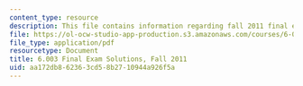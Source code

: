 ```yaml
---
content_type: resource
description: This file contains information regarding fall 2011 final exam solutions.
file: https://ol-ocw-studio-app-production.s3.amazonaws.com/courses/6-003-signals-and-systems-fall-2011/aa172db862363cd58b2710944a926f5a_MIT6_003F11_final_sol.pdf
file_type: application/pdf
resourcetype: Document
title: 6.003 Final Exam Solutions, Fall 2011
uid: aa172db8-6236-3cd5-8b27-10944a926f5a
---
```

